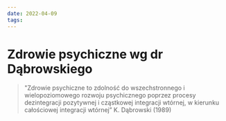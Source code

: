 ```yaml
---
date: 2022-04-09
tags: 
---
```

# Zdrowie psychiczne wg dr Dąbrowskiego

 > "Zdrowie psychiczne to zdolność do wszechstronnego i wielopoziomowego rozwoju psychicznego poprzez  procesy dezintegracji pozytywnej i cząstkowej integracji wtórnej, w kierunku całościowej integracji wtórnej”
 > K. Dąbrowski (1989)